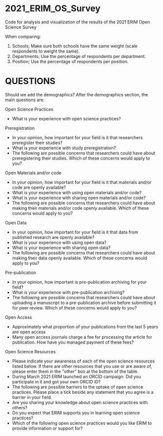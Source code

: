 # 2021_ERIM_OS_Survey
Code for analysis and visualization of the results of the 2021 ERIM Open Science Survey

When comparing:
1) Schools; Make sure both schools have the same weight (scale respondents to weight the same).
2) Departments; Use the percentage of respondents per department. 
3) Position; Use the percentage of respondents per position.

# QUESTIONS

Should we add the demographics? 
After the demographics section, the main questions are: 

Open Science Practices
- What is your experience with open science practices?

Preregistration
- In your opinion, how important for your field is it that researchers preregister their studies?
- What is your experience with study preregistration?
- The following are possible concerns that researchers could have about preregistering their studies. Which of these concerns would apply to you?

Open Materials and/or code
- In your opinion, how important for your field is it that materials and/or code are openly available?
- What is your experience with using open materials and/or code?
- What is your experience with sharing open materials and/or code?
- The following are possible concerns that researchers could have about making their materials and/or code openly available. Which of these concerns would apply to you?

Open Data
- In your opinion, how important for your field is it that data from published research are openly available?
- What is your experience with using open data?
- What is your experience with sharing open data?
- The following are possible concerns that researchers could have about making their data openly available. Which of these concerns would apply to you? 

Pre-publication
- In your opinion, how important is pre-publication archiving for your field?
- What is your experience with pre-publication archiving?
- The following are possible concerns that researchers could have about uploading a manuscript to a pre-publication archive before submitting it for peer review. Which of these concerns would apply to you? 

Open Access
- Approximately what proportion of your publications from the last 5 years are open access
- Many open access journals charge a fee for processing the article for publication. How have you managed payment of these fees? 

Open Science Resources
- Please indicate your awareness of each of the open science resources listed below. If there are other resources that you use or are aware of, please enter them in the "other" box at the bottom of the table.
- During March 2021 ERIM launched an ORCID campaign. Did you participate in it and got your own ORCID iD?
- The following are possible barriers to the uptake of open science practices. Please place a tick beside any statement that you agree is a barrier in your field.
- Are you sharing your knowledge about open science practices with others? 
- Do you expect that ERIM supports you in learning open science practices?
- Which of the following open science practices would you like ERIM to provide information or support for? 




